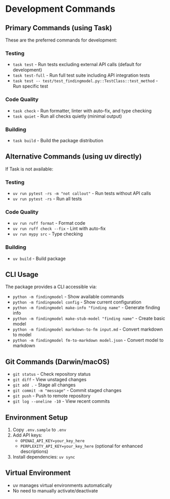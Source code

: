 # Development Commands

## Primary Commands (using Task)
These are the preferred commands for development:

### Testing
- `task test` - Run tests excluding external API calls (default for development)
- `task test-full` - Run full test suite including API integration tests
- `task test -- test/test_findingmodel.py::TestClass::test_method` - Run specific test

### Code Quality
- `task check` - Run formatter, linter with auto-fix, and type checking
- `task quiet` - Run all checks quietly (minimal output)

### Building
- `task build` - Build the package distribution

## Alternative Commands (using uv directly)
If Task is not available:

### Testing
- `uv run pytest -rs -m "not callout"` - Run tests without API calls
- `uv run pytest -rs` - Run all tests

### Code Quality
- `uv run ruff format` - Format code
- `uv run ruff check --fix` - Lint with auto-fix
- `uv run mypy src` - Type checking

### Building
- `uv build` - Build package

## CLI Usage
The package provides a CLI accessible via:
- `python -m findingmodel` - Show available commands
- `python -m findingmodel config` - Show current configuration
- `python -m findingmodel make-info "finding name"` - Generate finding info
- `python -m findingmodel make-stub-model "finding name"` - Create basic model
- `python -m findingmodel markdown-to-fm input.md` - Convert markdown to model
- `python -m findingmodel fm-to-markdown model.json` - Convert model to markdown

## Git Commands (Darwin/macOS)
- `git status` - Check repository status
- `git diff` - View unstaged changes
- `git add .` - Stage all changes
- `git commit -m "message"` - Commit staged changes
- `git push` - Push to remote repository
- `git log --oneline -10` - View recent commits

## Environment Setup
1. Copy `.env.sample` to `.env`
2. Add API keys:
   - `OPENAI_API_KEY=your_key_here`
   - `PERPLEXITY_API_KEY=your_key_here` (optional for enhanced descriptions)
3. Install dependencies: `uv sync`

## Virtual Environment
- uv manages virtual environments automatically
- No need to manually activate/deactivate